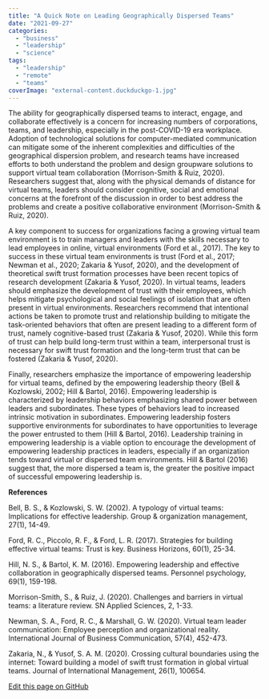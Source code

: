 ```yaml
---
title: "A Quick Note on Leading Geographically Dispersed Teams"
date: "2021-09-27"
categories:
  - "business"
  - "leadership"
  - "science"
tags:
  - "leadership"
  - "remote"
  - "teams"
coverImage: "external-content.duckduckgo-1.jpg"
---
```


The ability for geographically dispersed teams to interact, engage, and collaborate effectively is a concern for increasing numbers of corporations, teams, and leadership, especially in the post-COVID-19 era workplace. Adoption of technological solutions for computer-mediated communication can mitigate some of the inherent complexities and difficulties of the geographical dispersion problem, and research teams have increased efforts to both understand the problem and design groupware solutions to support virtual team collaboration (Morrison-Smith & Ruiz, 2020). Researchers suggest that, along with the physical demands of distance for virtual teams, leaders should consider cognitive, social and emotional concerns at the forefront of the discussion in order to best address the problems and create a positive collaborative environment (Morrison-Smith & Ruiz, 2020).

A key component to success for organizations facing a growing virtual team environment is to train managers and leaders with the skills necessary to lead employees in online, virtual environments (Ford et al., 2017). The key to success in these virtual team environments is trust (Ford et al., 2017; Newman et al., 2020; Zakaria & Yusof, 2020), and the development of theoretical swift trust formation processes have been recent topics of research development (Zakaria & Yusof, 2020). In virtual teams, leaders should emphasize the development of trust with their employees, which helps mitigate psychological and social feelings of isolation that are often present in virtual environments. Researchers recommend that intentional actions be taken to promote trust and relationship building to mitigate the task-oriented behaviors that often are present leading to a different form of trust, namely cognitive-based trust (Zakaria & Yusof, 2020). While this form of trust can help build long-term trust within a team, interpersonal trust is necessary for swift trust formation and the long-term trust that can be fostered (Zakaria & Yusof, 2020).

Finally, researchers emphasize the importance of empowering leadership for virtual teams, defined by the empowering leadership theory (Bell & Kozlowski, 2002; Hill & Bartol, 2016). Empowering leadership is characterized by leadership behaviors emphasizing shared power between leaders and subordinates. These types of behaviors lead to increased intrinsic motivation in subordinates. Empowering leadership fosters supportive environments for subordinates to have opportunities to leverage the power entrusted to them (Hill & Bartol, 2016). Leadership training in empowering leadership is a viable option to encourage the development of empowering leadership practices in leaders, especially if an organization tends toward virtual or dispersed team environments. Hill & Bartol (2016) suggest that, the more dispersed a team is, the greater the positive impact of successful empowering leadership is.

**References**

Bell, B. S., & Kozlowski, S. W. (2002). A typology of virtual teams: Implications for effective leadership. Group & organization management, 27(1), 14-49.

Ford, R. C., Piccolo, R. F., & Ford, L. R. (2017). Strategies for building effective virtual teams: Trust is key. Business Horizons, 60(1), 25-34.

Hill, N. S., & Bartol, K. M. (2016). Empowering leadership and effective collaboration in geographically dispersed teams. Personnel psychology, 69(1), 159-198.

Morrison-Smith, S., & Ruiz, J. (2020). Challenges and barriers in virtual teams: a literature review. SN Applied Sciences, 2, 1-33.

Newman, S. A., Ford, R. C., & Marshall, G. W. (2020). Virtual team leader communication: Employee perception and organizational reality. International Journal of Business Communication, 57(4), 452-473.

Zakaria, N., & Yusof, S. A. M. (2020). Crossing cultural boundaries using the internet: Toward building a model of swift trust formation in global virtual teams. Journal of International Management, 26(1), 100654.


<a href='{{ . }}{{ $.Scratch.Get "FilePath" }}' class="btn">Edit this page on GitHub</a>
